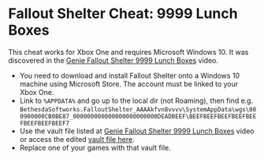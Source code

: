 # Fallout Shelter Cheat: 9999 Lunch Boxes

This cheat works for Xbox One and requires Microsoft Windows 10.  It was discovered in the [Genie Fallout Shelter 9999 Lunch Boxes](https://www.youtube.com/watch?v=SjxeQY4eaFs) video.

- You need to download and install Fallout Shelter onto a Windows 10 machine using Microsoft Store.  The account must be linked to your Xbox One.
- Link to `%APPDATA%` and go up to the local dir (not Roaming), then find e.g. `BethesdaSoftworks.FalloutShelter_AAAAkfvn8vvvv\SystemAppData\wgs\000900000CB0BE87_000000000000000000000000DEADBEEF\BEEFBEEFBEEFBEEFBEEFBEEFBEEFBEEF7`
- Use the vault file listed at [Genie Fallout Shelter 9999 Lunch Boxes](https://www.youtube.com/watch?v=SjxeQY4eaFs) video or access the edited [vault file here](https://gist.githubusercontent.com/Terkwood/74dbc7ee3f79782c1b729b2b3986099d/raw/8fcb192103f386d8f86470c5a6a7f354da262492/Vault.sav).
- Replace one of your games with that vault file.
